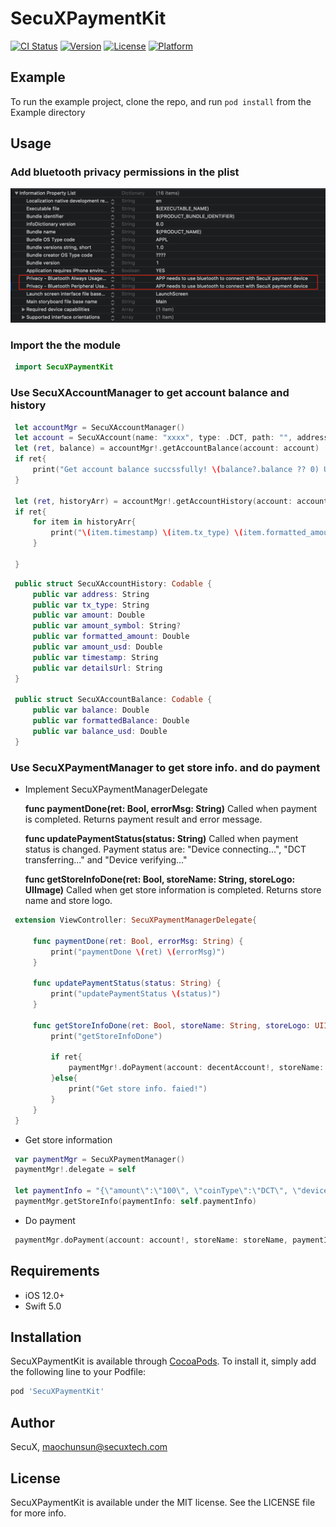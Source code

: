 # SecuXPaymentKit

[![CI Status](https://img.shields.io/travis/maochuns/SecuXPaymentKit.svg?style=flat)](https://travis-ci.org/maochuns/SecuXPaymentKit)
[![Version](https://img.shields.io/cocoapods/v/SecuXPaymentKit.svg?style=flat)](https://cocoapods.org/pods/SecuXPaymentKit)
[![License](https://img.shields.io/cocoapods/l/SecuXPaymentKit.svg?style=flat)](https://cocoapods.org/pods/SecuXPaymentKit)
[![Platform](https://img.shields.io/cocoapods/p/SecuXPaymentKit.svg?style=flat)](https://cocoapods.org/pods/SecuXPaymentKit)

## Example

To run the example project, clone the repo, and run `pod install` from the Example directory


## Usage

### Add bluetooth privacy permissions in the plist

![Screenshot](Readme_PlistImg.png)

### Import the the module

```swift 
 import SecuXPaymentKit
```

### Use SecuXAccountManager to get account balance and history

```swift
 let accountMgr = SecuXAccountManager()
 let account = SecuXAccount(name: "xxxx", type: .DCT, path: "", address: "", key: "")
 let (ret, balance) = accountMgr!.getAccountBalance(account: account)
 if ret{
     print("Get account balance succssfully! \(balance?.balance ?? 0) USD Balance = \(balance?.balance_usd ?? 0) Balance = \(balance?.formattedBalance ?? 0)")
 }
 
 let (ret, historyArr) = accountMgr!.getAccountHistory(account: account)
 if ret{
     for item in historyArr{
         print("\(item.timestamp) \(item.tx_type) \(item.formatted_amount) \(item.amount_usd) \(item.detailsUrl)")
     }
     
 }
```

```swift
 public struct SecuXAccountHistory: Codable {
     public var address: String
     public var tx_type: String
     public var amount: Double
     public var amount_symbol: String?
     public var formatted_amount: Double
     public var amount_usd: Double
     public var timestamp: String
     public var detailsUrl: String
 }

 public struct SecuXAccountBalance: Codable {
     public var balance: Double
     public var formattedBalance: Double
     public var balance_usd: Double
 }
```

### Use SecuXPaymentManager to get store info. and do payment

* Implement SecuXPaymentManagerDelegate

    **func paymentDone(ret: Bool, errorMsg: String)** 
    Called when payment is completed. Returns payment result and error message.

    **func updatePaymentStatus(status: String)** 
    Called when payment status is changed. Payment status are: "Device connecting...", "DCT transferring..." and "Device verifying..."
    
    **func getStoreInfoDone(ret: Bool, storeName: String, storeLogo: UIImage)**
    Called when get store information is completed. Returns store name and store logo.
    
```swift
 extension ViewController: SecuXPaymentManagerDelegate{
     
     func paymentDone(ret: Bool, errorMsg: String) {
         print("paymentDone \(ret) \(errorMsg)")
     }
     
     func updatePaymentStatus(status: String) {
         print("updatePaymentStatus \(status)")
     }
     
     func getStoreInfoDone(ret: Bool, storeName: String, storeLogo: UIImage) {
         print("getStoreInfoDone")
         
         if ret{
             paymentMgr!.doPayment(account: decentAccount!, storeName: storeName, paymentInfo: self.paymentInfo)
         }else{
             print("Get store info. faied!")
         }
     }
 }
```

* Get store information

```swift
 var paymentMgr = SecuXPaymentManager()
 paymentMgr!.delegate = self

 let paymentInfo = "{\"amount\":\"100\", \"coinType\":\"DCT\", \"deviceID\":\"4ab10000726b\"}"
 paymentMgr.getStoreInfo(paymentInfo: self.paymentInfo)
```

* Do payment

```swift
 paymentMgr.doPayment(account: account!, storeName: storeName, paymentInfo: self.paymentInfo)
```

## Requirements

* iOS 12.0+
* Swift 5.0

## Installation

SecuXPaymentKit is available through [CocoaPods](https://cocoapods.org). To install
it, simply add the following line to your Podfile:

```ruby
pod 'SecuXPaymentKit'
```

## Author

SecuX, maochunsun@secuxtech.com

## License

SecuXPaymentKit is available under the MIT license. See the LICENSE file for more info.
